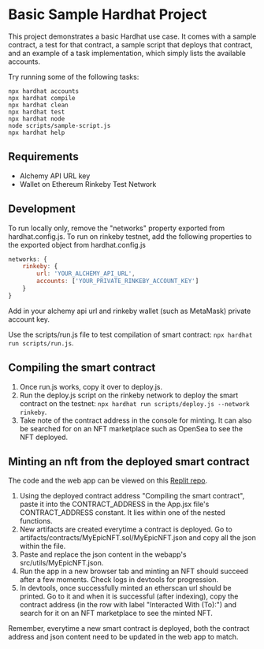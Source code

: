 # Basic Sample Hardhat Project

This project demonstrates a basic Hardhat use case. It comes with a sample contract, a test for that contract, a sample script that deploys that contract, and an example of a task implementation, which simply lists the available accounts.

Try running some of the following tasks:

```shell
npx hardhat accounts
npx hardhat compile
npx hardhat clean
npx hardhat test
npx hardhat node
node scripts/sample-script.js
npx hardhat help
```

## Requirements

- Alchemy API URL key
- Wallet on Ethereum Rinkeby Test Network

## Development

To run locally only, remove the "networks" property exported from hardhat.config.js.
To run on rinkeby testnet, add the following properties to the exported object from hardhat.config.js

```js
networks: {
    rinkeby: {
        url: 'YOUR_ALCHEMY_API_URL',
        accounts: ['YOUR_PRIVATE_RINKEBY_ACCOUNT_KEY']
    }
}
```

Add in your alchemy api url and rinkeby wallet (such as MetaMask) private account key.

Use the scripts/run.js file to test compilation of smart contract: `npx hardhat run scripts/run.js`.

## Compiling the smart contract

1. Once run.js works, copy it over to deploy.js.
2. Run the deploy.js script on the rinkeby network to deploy the smart contract on the testnet: `npx hardhat run scripts/deploy.js --network rinkeby`.
3. Take note of the contract address in the console for minting. It can also be searched for on an NFT marketplace such as OpenSea to see the NFT deployed.

## Minting an nft from the deployed smart contract

The code and the web app can be viewed on this [Replit repo](https://replit.com/@JeffreyHuang2/nft-starter-project#src/App.jsx).

1. Using the deployed contract address "Compiling the smart contract", paste it into the CONTRACT_ADDRESS in the App.jsx file's CONTRACT_ADDRESS constant. It lies within one of the nested functions.
2. New artifacts are created everytime a contract is deployed. Go to artifacts/contracts/MyEpicNFT.sol/MyEpicNFT.json and copy all the json within the file.
3. Paste and replace the json content in the webapp's src/utils/MyEpicNFT.json.
4. Run the app in a new browser tab and minting an NFT should succeed after a few moments. Check logs in devtools for progression.
5. In devtools, once successfully minted an etherscan url should be printed. Go to it and when it is successful (after indexing), copy the contract address (in the row with label "Interacted With (To):") and search for it on an NFT marketplace to see the minted NFT.

Remember, everytime a new smart contract is deployed, both the contract address and json content need to be updated in the web app to match.
